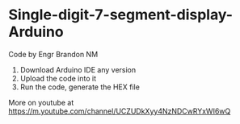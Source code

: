 # Single-digit-7-segment-display-Arduino
Code by Engr Brandon NM
1) Download Arduino IDE any version
2) Upload the code into it
3) Run the code, generate the HEX file

More on youtube at https://m.youtube.com/channel/UCZUDkXyy4NzNDCwRYxWI6wQ
